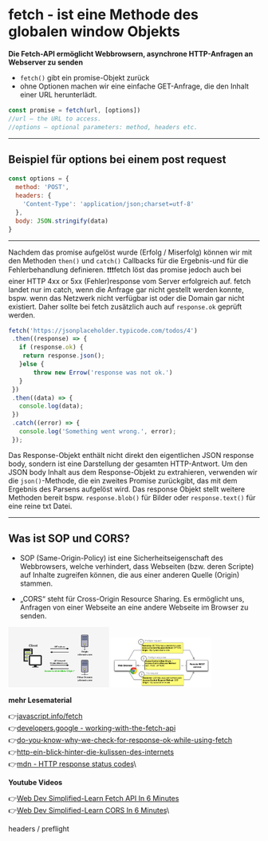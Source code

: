 # fetch - ist eine Methode des globalen window Objekts

**Die Fetch-API ermöglicht Webbrowsern, asynchrone HTTP-Anfragen an Webserver zu senden**


- `fetch()` gibt ein promise-Objekt zurück
- ohne Optionen machen wir eine einfache GET-Anfrage, die den Inhalt einer URL herunterlädt.

```javascript
const promise = fetch(url, [options])
//url – the URL to access.
//options – optional parameters: method, headers etc.
```
---
## Beispiel für options bei einem post request

```javascript
const options = {
  method: 'POST',
  headers: {
    'Content-Type': 'application/json;charset=utf-8'
  },
  body: JSON.stringify(data)
}
```
---
Nachdem das promise aufgelöst wurde (Erfolg / Miserfolg) können wir mit den Methoden `then()` und `catch()` Callbacks für die Ergebnis-und für die Fehlerbehandlung definieren.
:exclamation::exclamation::exclamation:fetch löst das promise jedoch auch bei einer HTTP 4xx or 5xx (Fehler)response vom Server erfolgreich auf. fetch landet nur im catch, wenn die Anfrage gar nicht gestellt werden konnte, bspw. wenn das Netzwerk nicht verfügbar ist oder die Domain gar nicht existiert. Daher sollte bei fetch zusätzlich auch auf `response.ok` geprüft werden.


```javascript
fetch('https://jsonplaceholder.typicode.com/todos/4') 
 .then((response) => {
   if (response.ok) { 
    return response.json();
   }else {
       throw new Errow('response was not ok.')
   }
 })
 .then((data) => { 
   console.log(data); 
 })
 .catch((error) => {
   console.log('Something went wrong.', error); 
 });
```

Das Response-Objekt enthält nicht direkt den eigentlichen JSON response body, sondern ist eine Darstellung der gesamten HTTP-Antwort. Um den JSON body Inhalt aus dem Response-Objekt zu extrahieren, verwenden wir die `json()`-Methode, die ein zweites Promise zurückgibt, das mit dem Ergebnis des Parsens aufgelöst wird.
Das response Objekt stellt weitere Methoden bereit bspw. `response.blob()` für Bilder oder `response.text()` für eine reine txt Datei.

---

## Was ist SOP und CORS?

- SOP (Same-Origin-Policy) ist eine Sicherheitseigenschaft des Webbrowsers, welche verhindert, dass Webseiten (bzw. deren Scripte) auf Inhalte zugreifen können, die aus einer anderen Quelle (Origin) stammen.


- „CORS“ steht für Cross-Origin Resource Sharing. Es ermöglicht uns, Anfragen von einer Webseite an eine andere Webseite im Browser zu senden. 


<img src="cors1.jpg" alt="cors1" width="40%">
<img src="cors2.png" alt="cors2" width="40%">



**mehr Lesematerial**

:point_right:[javascript.info/fetch](https://javascript.info/fetch)\
:point_right:[developers.google - working-with-the-fetch-api](https://developers.google.com/web/ilt/pwa/working-with-the-fetch-api)\
:point_right:[do-you-know-why-we-check-for-response-ok-while-using-fetch](https://dev.to/myogeshchavan97/do-you-know-why-we-check-for-response-ok-while-using-fetch-1mkd)\
:point_right:[http-ein-blick-hinter-die-kulissen-des-internets](https://enginsight.com/de/blog/http-ein-blick-hinter-die-kulissen-des-internets/)\
:point_right:[mdn - HTTP response status codes](https://developer.mozilla.org/en-US/docs/Web/HTTP/Status)\


**Youtube Videos**

:point_right:[Web Dev Simplified-Learn Fetch API In 6 Minutes](https://www.youtube.com/watch?v=cuEtnrL9-H0)\
:point_right:[Web Dev Simplified-Learn CORS In 6 Minutes](https://www.youtube.com/watch?v=PNtFSVU-YTI)\



headers / preflight